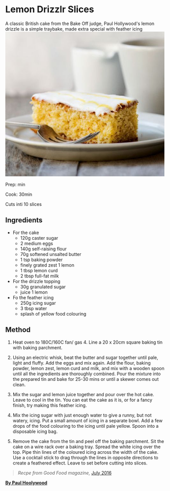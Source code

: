 <!-- code here -->
# Lemon Drizzlr Slices

A classic British cake from the Bake Off judge, Paul Hollywood's lemon drizzle is a simple traybake, made extra special with feather icing
![cake](./cake.jpg)

Prep: min

Cook: 30min

Cuts inti 10 slices

## Ingredients

* For the cake 
  * 120g caster sugar
  * 2 medium eggs
  * 140g self-raising flour
  * 70g softened unsalted butter
  * 1 tsp baking powder
  * finely grated zest 1 lemon
  * 1 tbsp lemon curd
  * 2 tbsp full-fat milk
* For the drizzle topping
  * 30g granulated sugar
  * juice 1 lemon
* Fo   the feather icing
  * 250g icing sugar
  * 3 tbsp water
  * splash of yellow food colouring

## Method

1. Heat oven to 180C/160C fan/ gas 4. Line a 20 x 20cm square baking tin with baking parchment.

2. Using an electric whisk, beat the butter and sugar together until pale, light and fluffy. Add the eggs and mix again. Add the flour, baking powder, lemon zest, lemon curd and milk, and mix with a wooden spoon until all the ingredients are thoroughly combined. Pour the mixture into the prepared tin and bake for 25-30 mins or until a skewer comes out clean.

3. Mix the sugar and lemon juice together and pour over the hot cake. Leave to cool in the tin. You can eat the cake as it is, or for a fancy finish, try making this feather icing.

4. Mix the icing sugar with just enough water to give a runny, but not watery, icing. Put a small amount of icing in a separate bowl. Add a few drops of the food colouring to the icing until pale yellow. Spoon into a disposable icing bag.

5. Remove the cake from the tin and peel off the baking parchment. Sit the cake on a wire rack over a baking tray. Spread the white icing over the top. Pipe thin lines of the coloured icing across the width of the cake. Use a cocktail stick to drag through the lines in opposite directions to create a feathered effect. Leave to set before cutting into slices.

>*Recpe from Good Food magazine,* [July 2016](https://www.bbcgoodfood.com/search/recipes/date/1467327600)

**[By Paul Hoolywood](https://www.bbcgoodfood.com/chef/paul-hollywood)**
